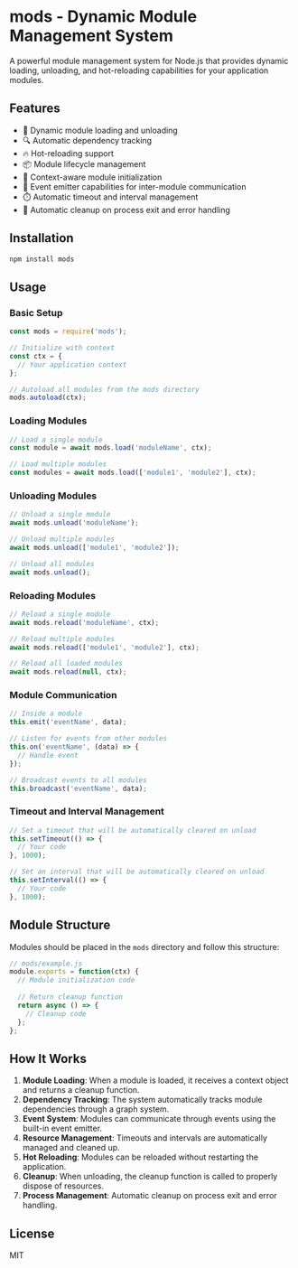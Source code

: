# mods - Dynamic Module Management System

A powerful module management system for Node.js that provides dynamic loading, unloading, and hot-reloading capabilities for your application modules.

## Features

- 🔄 Dynamic module loading and unloading
- 🔍 Automatic dependency tracking
- 🔥 Hot-reloading support
- 📦 Module lifecycle management
- 🧩 Context-aware module initialization
- 📡 Event emitter capabilities for inter-module communication
- ⏱️ Automatic timeout and interval management
- 🧹 Automatic cleanup on process exit and error handling

## Installation

```bash
npm install mods
```

## Usage

### Basic Setup

```javascript
const mods = require('mods');

// Initialize with context
const ctx = {
  // Your application context
};

// Autoload all modules from the mods directory
mods.autoload(ctx);
```

### Loading Modules

```javascript
// Load a single module
const module = await mods.load('moduleName', ctx);

// Load multiple modules
const modules = await mods.load(['module1', 'module2'], ctx);
```

### Unloading Modules

```javascript
// Unload a single module
await mods.unload('moduleName');

// Unload multiple modules
await mods.unload(['module1', 'module2']);

// Unload all modules
await mods.unload();
```

### Reloading Modules

```javascript
// Reload a single module
await mods.reload('moduleName', ctx);

// Reload multiple modules
await mods.reload(['module1', 'module2'], ctx);

// Reload all loaded modules
await mods.reload(null, ctx);
```

### Module Communication

```javascript
// Inside a module
this.emit('eventName', data);

// Listen for events from other modules
this.on('eventName', (data) => {
  // Handle event
});

// Broadcast events to all modules
this.broadcast('eventName', data);
```

### Timeout and Interval Management

```javascript
// Set a timeout that will be automatically cleared on unload
this.setTimeout(() => {
  // Your code
}, 1000);

// Set an interval that will be automatically cleared on unload
this.setInterval(() => {
  // Your code
}, 1000);
```

## Module Structure

Modules should be placed in the `mods` directory and follow this structure:

```javascript
// mods/example.js
module.exports = function(ctx) {
  // Module initialization code
  
  // Return cleanup function
  return async () => {
    // Cleanup code
  };
};
```

## How It Works

1. **Module Loading**: When a module is loaded, it receives a context object and returns a cleanup function.
2. **Dependency Tracking**: The system automatically tracks module dependencies through a graph system.
3. **Event System**: Modules can communicate through events using the built-in event emitter.
4. **Resource Management**: Timeouts and intervals are automatically managed and cleaned up.
5. **Hot Reloading**: Modules can be reloaded without restarting the application.
6. **Cleanup**: When unloading, the cleanup function is called to properly dispose of resources.
7. **Process Management**: Automatic cleanup on process exit and error handling.

## License

MIT 